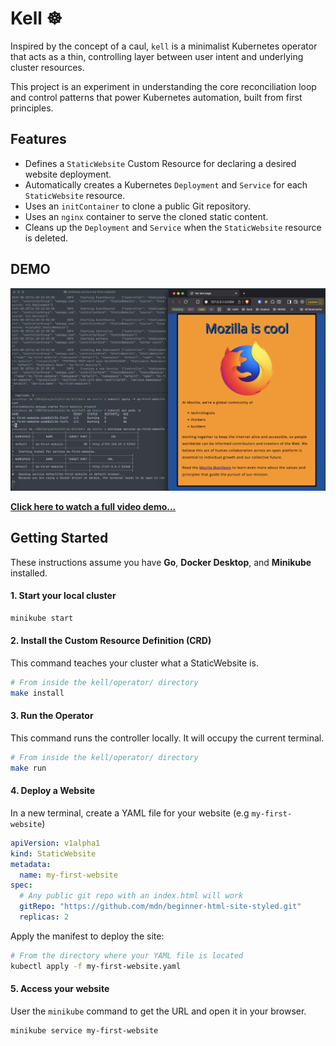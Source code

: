 # Kell ☸️

Inspired by the concept of a caul, `kell` is a minimalist Kubernetes operator that acts as a thin, controlling layer between user intent and underlying cluster resources.

This project is an experiment in understanding the core reconciliation loop and control patterns that power Kubernetes automation, built from first principles.

## Features

- Defines a `StaticWebsite` Custom Resource for declaring a desired website deployment.
- Automatically creates a Kubernetes `Deployment` and `Service` for each `StaticWebsite` resource.
- Uses an `initContainer` to clone a public Git repository.
- Uses an `nginx` container to serve the cloned static content.
- Cleans up the `Deployment` and `Service` when the `StaticWebsite` resource is deleted.

## DEMO

[![Kell Operator Demo Screenshot](./demo/kell.png)](./demo/small_demo.mp4)

**[Click here to watch a full video demo...](./demo/small_demo.mp4)**

## Getting Started

These instructions assume you have **Go**, **Docker Desktop**, and **Minikube** installed.

#### 1. Start your local cluster

```bash
minikube start
```

#### 2. Install the Custom Resource Definition (CRD)

This command teaches your cluster what a StaticWebsite is.

```bash
# From inside the kell/operator/ directory
make install
```

#### 3. Run the Operator

This command runs the controller locally. It will occupy the current terminal.

```bash
# From inside the kell/operator/ directory
make run
```

#### 4. Deploy a Website

In a new terminal, create a YAML file for your website (e.g `my-first-website`)

```yaml
apiVersion: v1alpha1
kind: StaticWebsite
metadata:
  name: my-first-website
spec:
  # Any public git repo with an index.html will work
  gitRepo: "https://github.com/mdn/beginner-html-site-styled.git"
  replicas: 2
```

Apply the manifest to deploy the site:

```bash
# From the directory where your YAML file is located
kubectl apply -f my-first-website.yaml
```

#### 5. Access your website

User the `minikube` command to get the URL and open it in your browser.

```bash
minikube service my-first-website
```
